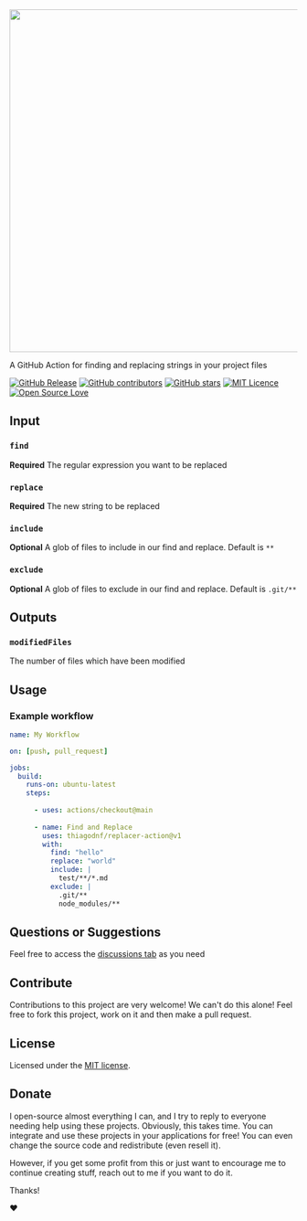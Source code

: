 <img src="https://github-production-user-asset-6210df.s3.amazonaws.com/114015/250370332-b5b91b72-882d-489e-8d11-7d93f0d01c9a.png" width="600"/>

A GitHub Action for finding and replacing strings in your project files

[![GitHub Release](https://img.shields.io/github/release/thiagodnf/replacer-action.svg)](https://github.com/thiagodnf/replacer-action/releases/latest)
[![GitHub contributors](https://img.shields.io/github/contributors/thiagodnf/replacer-action.svg)](https://github.com/thiagodnf/replacer-action/graphs/contributors)
[![GitHub stars](https://img.shields.io/github/stars/thiagodnf/replacer-action.svg)](https://github.com/thiagodnf/replacer-action)
[![MIT Licence](https://badges.frapsoft.com/os/mit/mit.svg?v=103)](https://opensource.org/licenses/mit-license.php)
[![Open Source Love](https://badges.frapsoft.com/os/v1/open-source.svg?v=103)](https://github.com/ellerbrock/open-source-badges/)

## Input

### `find`
**Required** The regular expression you want to be replaced

### `replace`
**Required** The new string to be replaced

### `include`
**Optional** A glob of files to include in our find and replace. Default is `**`

### `exclude`
**Optional** A glob of files to exclude in our find and replace. Default is `.git/**`

## Outputs

### `modifiedFiles`

The number of files which have been modified

## Usage

### Example workflow

```yaml
name: My Workflow

on: [push, pull_request]

jobs:
  build:
    runs-on: ubuntu-latest
    steps:
     
      - uses: actions/checkout@main
     
      - name: Find and Replace
        uses: thiagodnf/replacer-action@v1
        with:
          find: "hello"
          replace: "world"
          include: |
            test/**/*.md
          exclude: |
            .git/**
            node_modules/**
```

## Questions or Suggestions

Feel free to access the <a href="../../discussions">discussions tab</a> as you need

## Contribute

Contributions to this project are very welcome! We can't do this alone! Feel free to fork this project, work on it and then make a pull request.

## License

Licensed under the [MIT license](LICENSE).

## Donate

I open-source almost everything I can, and I try to reply to everyone needing help using these projects. Obviously, this takes time. You can integrate and use these projects in your applications for free! You can even change the source code and redistribute (even resell it).

However, if you get some profit from this or just want to encourage me to continue creating stuff, reach out to me if you want to do it.

Thanks!

❤️
